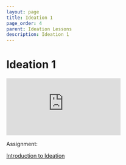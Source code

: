 ```yaml
---
layout: page
title: Ideation 1
page_order: 4
parent: Ideation Lessons
description: Ideation 1
---
```


# Ideation 1

<iframe src="https://docs.google.com/presentation/d/e/2PACX-1vRgJC432C_cUrjwR8a8XCLJpMmWAn5_WfCch2Jf3aKs5bQhAl0BRPeCS4BzJNbcbn0momB4i_TW4j4e/embed?start=false&loop=false&delayms=3000" frameborder="0" allowfullscreen="true" mozallowfullscreen="true" webkitallowfullscreen="true"></iframe>

Assignment:

[Introduction to Ideation](https://docs.google.com/document/d/e/2PACX-1vRwPQHCtyY88VsZkkeTGqvlszYtOAQg3rtS8XTytZsJHLOOdX1qVNfklcjb-sJJaBCiAV1LRaPCDIzH/pub)